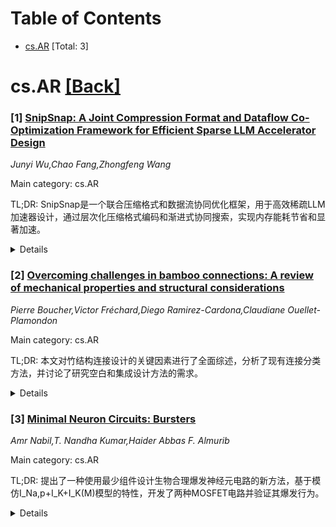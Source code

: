 <div id=toc></div>

# Table of Contents

- [cs.AR](#cs.AR) [Total: 3]


<div id='cs.AR'></div>

# cs.AR [[Back]](#toc)

### [1] [SnipSnap: A Joint Compression Format and Dataflow Co-Optimization Framework for Efficient Sparse LLM Accelerator Design](https://arxiv.org/abs/2509.17072)
*Junyi Wu,Chao Fang,Zhongfeng Wang*

Main category: cs.AR

TL;DR: SnipSnap是一个联合压缩格式和数据流协同优化框架，用于高效稀疏LLM加速器设计，通过层次化压缩格式编码和渐进式协同搜索，实现内存能耗节省和显著加速。


<details>
  <summary>Details</summary>
Motivation: 大型语言模型规模增长对计算和内存需求激增，现有设计空间探索框架往往忽略压缩格式这一关键因素，无法充分利用稀疏性在加速器上的优势。

Method: 提出SnipSnap框架，包括：(1)层次化压缩格式编码扩展设计空间；(2)自适应压缩引擎在不同稀疏度下选择格式；(3)渐进式协同搜索工作流联合优化数据流和压缩格式。

Result: 通过格式优化实现18.24%的平均内存能耗节省，相比Sparseloop和DiMO-Sparse框架分别获得2248.3倍和21.0倍的加速比。

Conclusion: SnipSnap框架通过联合优化压缩格式和数据流，有效解决了稀疏LLM加速器设计中的关键挑战，为高效推理提供了可行方案。

Abstract: The growing scale of large language models (LLMs) has intensified demands on
computation and memory, making efficient inference a key challenge. While
sparsity can reduce these costs, existing design space exploration (DSE)
frameworks often overlook compression formats, a key factor for leveraging
sparsity on accelerators. This paper proposes SnipSnap, a joint compression
format and dataflow co-optimization framework for efficient sparse LLM
accelerator design. SnipSnap introduces: (1) a hierarchical compression format
encoding to expand the design space; (2) an adaptive compression engine for
selecting formats under diverse sparsity; and (3) a progressive co-search
workflow that jointly optimizes dataflow and compression formats. SnipSnap
achieves 18.24\% average memory energy savings via format optimization, along
with 2248.3$\times$ and 21.0$\times$ speedups over Sparseloop and DiMO-Sparse
frameworks, respectively.

</details>


### [2] [Overcoming challenges in bamboo connections: A review of mechanical properties and structural considerations](https://arxiv.org/abs/2509.17721)
*Pierre Boucher,Victor Fréchard,Diego Ramirez-Cardona,Claudiane Ouellet-Plamondon*

Main category: cs.AR

TL;DR: 本文对竹结构连接设计的关键因素进行了全面综述，分析了现有连接分类方法，并讨论了研究空白和集成设计方法的需求。


<details>
  <summary>Details</summary>
Motivation: 尽管竹子具有可持续性和高机械性能等优势，但由于对连接行为认识不足，其在结构应用中的使用仍然有限。连接设计对确保竹结构长期可靠性至关重要。

Method: 通过文献综述，分析竹子的解剖、几何和机械特性，结构设计的机械要求以及建筑方法等关键参数，并对Janssen和Widyowijatnoko的连接分类方法进行批判性分析。

Result: 识别了连接设计过程中的关键参数，强调了基于力传递模式的连接分类方法的重要性。

Conclusion: 需要集成设计方法和指导方针来支持竹子在建筑中的更广泛应用，填补现有研究空白。

Abstract: Over the past decades, bamboo has increasingly gained attention as a
sustainable construction material, through its rapid growth, naturally
optimized shape, high mechanical properties, and significant environmental
benefits. However, despite these advantages, the use of bamboo in its natural
form for structural applications remains limited, partly due to insufficient
knowledge of connection behavior, which is crucial for ensuring the long-term
reliability and performance of bamboo structures. This article provides a
comprehensive review of the key factors to consider in the design of structural
bamboo connections and discusses the existing connection classification methods
used as guidelines by designers. By synthesizing findings from the literature,
our research aims to identify the key parameters interacting with the
connection design process, focusing on the anatomical, geometric, and
mechanical properties of bamboo, the mechanical requirements of the structure
design, and the building methods. A critical analysis of Janssen's
classification of bamboo connections, based on force transfer modes and later
refined by Widyowijatnoko, is presented. Finally, we discuss the identified
research gaps and emphasize the need for integrated design approaches supported
by guidelines to support the broader adoption of bamboo in construction.

</details>


### [3] [Minimal Neuron Circuits: Bursters](https://arxiv.org/abs/2509.17731)
*Amr Nabil,T. Nandha Kumar,Haider Abbas F. Almurib*

Main category: cs.AR

TL;DR: 提出了一种使用最少组件设计生物合理爆发神经元电路的新方法，基于模仿I_Na,p+I_K+I_K(M)模型的特性，开发了两种MOSFET电路并验证其爆发行为。


<details>
  <summary>Details</summary>
Motivation: 传统神经元模型如Hodgkin-Huxley等不适合设计爆发电路，需要找到能自然展现爆发动态的模型作为设计基础。

Method: 提出基于I_Na,p+I_K+I_K(M)模型的设计方法，开发两种MOSFET电路，通过零线和分岔图分析验证电路与模型的定性等效性。

Result: 设计的电路成功展现出爆发行为，且能产生多样化的爆发特性，验证了方法的有效性。

Conclusion: 主要贡献在于提出了构建爆发神经元电路的通用方法，而非具体的电路实现，为生物启发电路设计提供了新思路。

Abstract: This work introduces a novel methodology for designing biologically plausible
bursting neuron circuits using a minimal number of components. We hypothesize
that to design circuits capable of bursting, the neuron circuit design must
mimic a neuron model that inherently exhibits bursting dynamics. Consequently,
classical models such as the Hodgkin-Huxley, $I_{Na,p}+I_{K}$, and
FitzHugh-Nagumo models are not suitable choices. Instead, we propose a
methodology for designing neuron circuits that emulate the qualitative
characteristics of the $I_{Na,p}+I_{K}+I_{K(M)}$ model, a well-established
minimal bursting neuron model. Based on this methodology, we present two novel
MOSFET-based circuits that exhibit bursting. Using the method of dissection of
neural bursting, we demonstrate that the nullcline and bifurcation diagrams of
the fast subsystem in our circuits are qualitatively equivalent to those of the
$I_{Na,p}+I_{K}+I_{K(M)}$ model. Furthermore, we examine the effect of the type
of bifurcation at burst initiation and termination on the bursting
characteristics, showing that our circuits can exhibit diverse bursting
behaviours. Importantly, the main contribution of this work lies not in the
specific circuit implementation, but in the methodology proposed for
constructing bursting neuron circuits.

</details>
